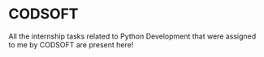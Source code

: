# CODSOFT
All the internship tasks related to Python Development that were assigned to me by CODSOFT are present here!
